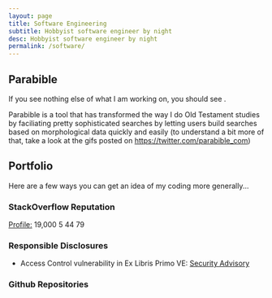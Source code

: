 ```yaml
---
layout: page
title: Software Engineering
subtitle: Hobbyist software engineer by night
desc: Hobbyist software engineer by night
permalink: /software/
---
```


## Parabible

<div class="lead lead-about">If you see nothing else of what I am working on, you should see <https://parabible.com/>.
</div>

Parabible is a tool that has transformed the way I do Old Testament studies by faciliating pretty sophisticated searches by letting users build searches based on morphological data quickly and easily (to understand a bit more of that, take a look at the gifs posted on <https://twitter.com/parabible_com>)

## Portfolio

Here are a few ways you can get an idea of my coding more generally...

### StackOverflow Reputation

<p class="sorep">
  <a href="https://stackoverflow.com/users/123415/jcuenod">Profile:</a>
  <span class="reputation">19,000</span>
  <span class="badge gold">5</span>
  <span class="badge silver">44</span>
  <span class="badge bronze">79</span>
</p>

### Responsible Disclosures

- Access Control vulnerability in Ex Libris Primo VE: [Security Advisory](https://github.com/jcuenod/jcuenod.github.io/raw/master/assets/files/Security%20Update%20-%20Ex%20Libris%20Primo%20VE%20Log-in%20Security%20Vulnerability%20-%20September%2005%2C%202021.pdf)

### Github Repositories

<div class="projects">
</div>

<script src="/assets/js/zepto.min.js"></script>
<script src="/assets/js/programmingportfolio.js"></script>
